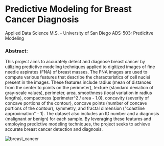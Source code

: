 # Predictive Modeling for Breast Cancer Diagnosis

Applied Data Science M.S. - University of San Diego
ADS-503: Predicitve Modeling

### Abstract: 
This project aims to accurately detect and diagnose breast cancer by utilizing predictive modeling techniques applied to digitized images of fine needle aspirates (FNA) of breast masses. The FNA images are used to compute various features that describe the characteristics of cell nuclei present in the images. These features include radius (mean of distances from the center to points on the perimeter), texture (standard deviation of gray-scale values), perimeter, area, smoothness (local variation in radius lengths), compactness (perimeter^2 / area - 1.0), concavity (severity of concave portions of the contour), concave points (number of concave portions of the contour), symmetry, and fractal dimension ("coastline approximation" - 1). The dataset also includes an ID number and a diagnosis (malignant or benign) for each sample. By leveraging these features and employing predictive modeling techniques, the project seeks to achieve accurate breast cancer detection and diagnosis.

![breast_cancer](https://github.com/trevsauer/ADS_503_team_2_final_project/assets/60379514/b0c23734-a7e7-4353-86c7-449e9239c19b)
